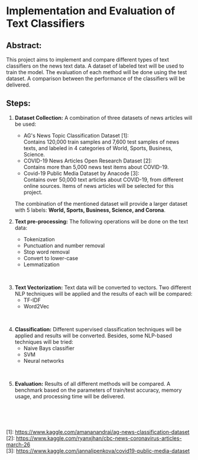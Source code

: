 # Implementation and Evaluation of Text Classifiers

## Abstract:
This project aims to implement and compare different types of text classifiers on the news text data. A dataset of labeled text will be used to train the model. The evaluation of each method will be done using the test dataset. A comparison between the performance of the classifiers will be delivered.

## Steps:
1. **Dataset Collection:** A combination of three datasets of news articles will be used:
    * AG's News Topic Classification Dataset [1]: <br />
    Contains 120,000 train samples and 7,600 test samples of news texts, and labeled in 4 categories of World, Sports, Business, Science.
    * COVID-19 News Articles Open Research Dataset [2]: <br />
    Contains more than 5,000 news test items about COVID-19.
    * Covid-19 Public Media Dataset by Anacode [3]:  <br />
    Contains over 50,000 text articles about COVID-19, from different online sources. Items of news articles will be selected for this project.

    The combination of the mentioned dataset will provide a larger dataset with 5 labels:  **World, Sports, Business, Science, and Corona**.

2. **Text pre-processing:** The following operations will be done on the text data:
    * Tokenization
    * Punctuation and number removal
    * Stop word removal
    * Convert to lower-case
    * Lemmatization

<br />

3. **Text Vectorization:** Text data will be converted to vectors. Two different NLP techniques will be applied and the results of each will be compared:
    * TF-IDF
    * Word2Vec

<br />

4. **Classification:** Different supervised classification techniques will be applied and results will be converted. Besides, some NLP-based techniques will be tried:
    * Naive Bays classifier
    * SVM
    * Neural networks

<br />

5. **Evaluation:** Results of all different methods will be compared. A benchmark based on the parameters of train/test accuracy, memory usage, and processing time will be delivered.

<br />
<br />
<br />

\[1]: https://www.kaggle.com/amananandrai/ag-news-classification-dataset <br />
\[2]: https://www.kaggle.com/ryanxjhan/cbc-news-coronavirus-articles-march-26 <br />
\[3]: https://www.kaggle.com/jannalipenkova/covid19-public-media-dataset <br />
